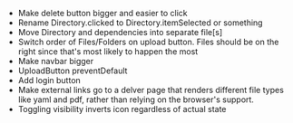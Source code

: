 * Make delete button bigger and easier to click
* Rename Directory.clicked to Directory.itemSelected or something
* Move Directory and dependencies into separate file[s]
* Switch order of Files/Folders on upload button. Files should be on the right
  since that's most likely to happen the most
* Make navbar bigger
* UploadButton preventDefault
* Add login button
* Make external links go to a delver page that renders different file types
  like yaml and pdf, rather than relying on the browser's support.
* Toggling visibility inverts icon regardless of actual state
